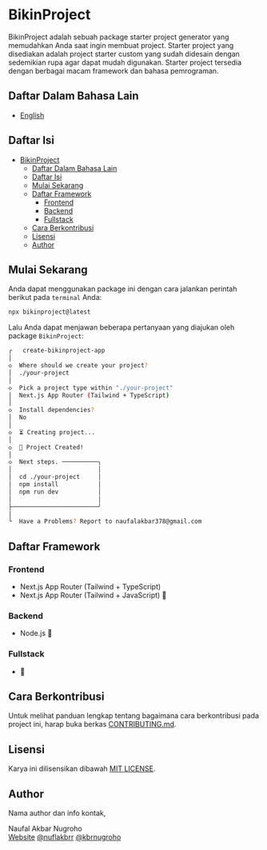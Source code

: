 # BikinProject

BikinProject adalah sebuah package starter project generator yang memudahkan Anda saat ingin membuat project. Starter project yang disediakan adalah project starter custom yang sudah didesain dengan sedemikian rupa agar dapat mudah digunakan. Starter project tersedia dengan berbagai macam framework dan bahasa pemrograman.

## Daftar Dalam Bahasa Lain

- [English](./README.md)

## Daftar Isi

- [BikinProject](#bikinproject)
  - [Daftar Dalam Bahasa Lain](#daftar-dalam-bahasa-lain)
  - [Daftar Isi](#daftar-isi)
  - [Mulai Sekarang](#mulai-sekarang)
  - [Daftar Framework](#daftar-framework)
    - [Frontend](#frontend)
    - [Backend](#backend)
    - [Fullstack](#fullstack)
  - [Cara Berkontribusi](#cara-berkontribusi)
  - [Lisensi](#lisensi)
  - [Author](#author)

## Mulai Sekarang

Anda dapat menggunakan package ini dengan cara jalankan perintah berikut pada `terminal` Anda:

```bash
npx bikinproject@latest
```

Lalu Anda dapat menjawan beberapa pertanyaan yang diajukan oleh package `BikinProject`:

```bash
┌   create-bikinproject-app
│
◇  Where should we create your project?
│  ./your-project
│
◇  Pick a project type within "./your-project"
│  Next.js App Router (Tailwind + TypeScript)
│
◇  Install dependencies?
│  No
│
◇  ⏳ Creating project...
│
◇  🎉 Project Created!
│
◇  Next steps. ──────────╮
│                        │
│  cd ./your-project     │
│  npm install           │
│  npm run dev           │
│                        │
├────────────────────────╯
│
└  Have a Problems? Report to naufalakbar378@gmail.com
```

## Daftar Framework

### Frontend

- Next.js App Router (Tailwind + TypeScript)
- Next.js App Router (Tailwind + JavaScript) 🚧

### Backend

- Node.js 🚧

### Fullstack

- 🚧

## Cara Berkontribusi

Untuk melihat panduan lengkap tentang bagaimana cara berkontribusi pada project ini, harap buka berkas [CONTRIBUTING.md](./CONTRIBUTING.md).

## Lisensi

Karya ini dilisensikan dibawah [MIT LICENSE](./LICENSE).

## Author

Nama author dan info kontak,

Naufal Akbar Nugroho  
[Website](https://nuflakbrr.vercel.app)
[@nuflakbrr](https://github.com/nuflakbrr)
[@kbrnugroho](https://instagram.com/kbrnugroho)
